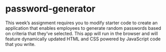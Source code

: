 # password-generator
This week’s assignment requires you to modify starter code to create an application that enables employees to generate random passwords based on criteria that they’ve selected. This app will run in the browser and will feature dynamically updated HTML and CSS powered by JavaScript code that you write.